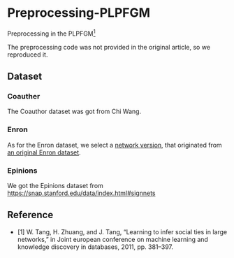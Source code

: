 # Preprocessing-PLPFGM

Preprocessing in the PLPFGM[<sup>1</sup>](#refer-anchor-1)

The preprocessing code was not provided in the original article, so we reproduced it.


## Dataset
### Coauther
The Coauthor dataset was got from Chi Wang.
### Enron
As for the Enron dataset, we select a [network version](https://github.com/mizvol/enron-email-network-analysis), that originated from [an original Enron dataset](https://www.cs.cmu.edu/~enron/). 
### Epinions
We got the Epinions dataset from https://snap.stanford.edu/data/index.html#signnets


## Reference

<div id="refer-anchor-1"></div>

- [1] W. Tang, H. Zhuang, and J. Tang, “Learning to infer social ties in large networks,” in Joint european conference on machine learning and knowledge discovery in databases, 2011, pp. 381–397.

